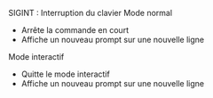 SIGINT : Interruption du clavier
Mode normal
- Arrête la commande en court
- Affiche un nouveau prompt sur une nouvelle ligne

Mode interactif
- Quitte le mode interactif
- Affiche un nouveau prompt sur une nouvelle ligne